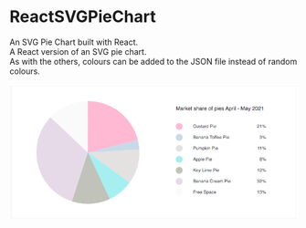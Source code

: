# ReactSVGPieChart
An SVG Pie Chart built with React. <br />
A React version of an SVG pie chart. <br />
As with the others, colours can be added to the JSON file instead of random colours.

![react-svg-pie-chart](react-svg-pie-chart.png?raw=true "React SVG Pie Chart") 

